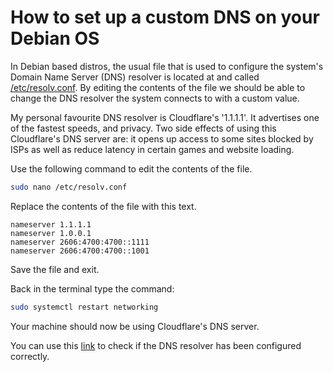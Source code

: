 # How to set up a custom DNS on your Debian OS

In Debian based distros, the usual file that is used to configure the system's Domain Name Server (DNS) resolver is located at and called [/etc/resolv.conf](debian/files). By editing the contents of the file we should be able to change the DNS resolver the system connects to with a custom value. 

My personal favourite DNS resolver is Cloudflare's '1.1.1.1'. It advertises one of the fastest speeds, and privacy. Two side effects of using this Cloudflare's DNS server are: it opens up access to some sites blocked by ISPs as well as reduce latency in certain games and website loading. 

Use the following command to edit the contents of the file.
```bash 
sudo nano /etc/resolv.conf
```

Replace the contents of the file with this text. 
```
nameserver 1.1.1.1
nameserver 1.0.0.1
nameserver 2606:4700:4700::1111
nameserver 2606:4700:4700::1001
```
Save the file and exit. 

Back in  the terminal type the command:
```bash
sudo systemctl restart networking
```
Your machine should now be using Cloudflare's DNS server.

You can use this [link](https://www.top10vpn.com/tools/what-is-my-dns-server/) to check if the DNS resolver has been configured correctly. 